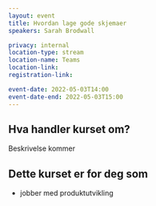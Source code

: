 ```yaml
---
layout: event
title: Hvordan lage gode skjemaer
speakers: Sarah Brodwall

privacy: internal
location-type: stream
location-name: Teams
location-link:
registration-link:

event-date: 2022-05-03T14:00
event-date-end: 2022-05-03T15:00
---
```

## Hva handler kurset om?
Beskrivelse kommer

## Dette kurset er for deg som
- jobber med produktutvikling
